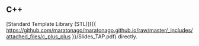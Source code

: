 
## C++ 

[Standard Template Library (STL)]({{ https://github.com/maratonago/maratonago.github.io/raw/master/_includes/attached_files/c_plus_plus }}/Slides_TAP.pdf) directly.
